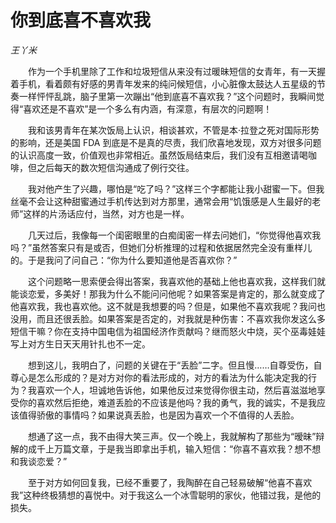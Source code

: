 # 你到底喜不喜欢我

*王丫米*

　　作为一个手机里除了工作和垃圾短信从来没有过暖昧短信的女青年，有一天握着手机，看着颇有好感的男青年发来的纯问候短信，小心脏像太鼓达人五星级的节奏一样怦怦乱跳，脑子里第一次蹦出“他到底喜不喜欢我？”这个问题时，我瞬间觉得“喜欢还是不喜欢”是一个多么有内涵，有深意，有层次的问题啊！

　　我和该男青年在某次饭局上认识，相谈甚欢，不管是本·拉登之死对国际形势的影响，还是美国 FDA 到底是不是真的尽责，我们欣喜地发现，双方对很多问题的认识高度一致，价值观也非常相近。虽然饭局结束后，我们没有互相邀请喝咖啡，但之后每天的数次短信沟通成了例行交往。

　　我对他产生了兴趣，哪怕是“吃了吗？”这样三个字都能让我小甜蜜一下。但我丝毫不会让这种甜蜜通过手机传达到对方那里，通常会用“饥饿感是人生最好的老师”这样的片汤话应付，当然，对方也是一样。

　　几天过后，我像每一个闺密眼里的白痴闺密一样去问她们，“你觉得他喜欢我吗？”虽然答案只有是或否，但她们分析推理的过程和依据居然完全没有重样儿的。于是我问了问自己：“你为什么要知道他是否喜欢你？”

　　这个问题略一思索便会得出答案，我喜欢他的基础上他也喜欢我，这样我们就能谈恋爱，多美好！那我为什么不能问问他呢？如果答案是肯定的，那么就变成了他喜欢我，我也喜欢他。这不就是我想要的吗？但是，如果他不喜欢我呢？我问也没用，而且还很丢脸。如果答案是否定的，对我就是种伤害：不喜欢我你发这么多短信干嘛？你在支持中国电信为祖国经济作贡献吗？继而怒火中烧，买个巫毒娃娃写上对方生日天天用针扎也不一定。

　　想到这儿，我明白了，问题的关键在于“丢脸”二字。但且慢……自尊受伤，自尊心是怎么形成的？是对方对你的看法形成的，对方的看法为什么能决定我的行为？我喜欢一个人，坦诚地告诉他，如果他反过来觉得你很主动，然后喜滋滋地享受你的喜欢然后拒绝，难道丢脸的不应该是他吗？我的勇气，我的诚实，不是我应该值得骄傲的事情吗？如果说真丢脸，也是因为喜欢一个不值得的人丢脸。

　　想通了这一点，我不由得大笑三声。仅一个晚上，我就解构了那些为“暧昧”辩解的成千上万篇文章，于是我当即拿出手机，输入短信：“你喜不喜欢我？想不想和我谈恋爱？”

　　至于对方如何回复我，已经不重要了，我陶醉在自己轻易破解“他喜不喜欢我”这种终极猜想的喜悦中。对于我这么一个冰雪聪明的家伙，他错过我，是他的损失。